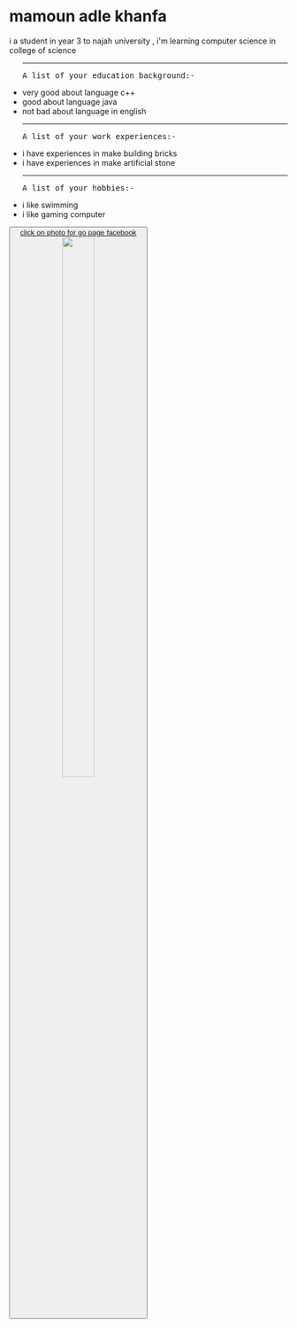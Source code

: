 
<!DOCTYPE>
<html>
<head>
<meta name="viewport" content="width=device-width, initial-scale=1.0">
<link rel="stylesheet" href ="style.css">
</head>
<body>
<title>
mamoun adle
</title>

<h1>mamoun adle khanfa</h1>
<p>
i a student in year 3 to najah university , i'm learning computer science in college of science
</p>
<ul>
<hr>
<pre>A list of your education background:-</pre>
<li>  very good about language c++  </li>
<li> good about language java</li>
<li> not bad about language in english </li>
<hr>
<pre>A list of your work experiences:-</pre>
<li> i have experiences in make building bricks </li>
<li> i have experiences in make artificial stone </li>
<hr>
<pre>A list of your hobbies:- </pre>
<li> i like swimming </li>
<li> i like gaming computer </li>
</ul>
<a href="https://www.facebook.com/mamounadleKhanfa"><button>click on photo for go page facebook
<img src="https://scontent.fjrs17-1.fna.fbcdn.net/v/t1.0-9/149478915_2755416771375239_4285905589559567893_o.jpg?_nc_cat=103&ccb=3&_nc_sid=e3f864&_nc_ohc=ZCX_TPDa_U4AX-5zyAo&_nc_ht=scontent.fjrs17-1.fna&oh=7605480f9466c778a6b13faf91a5fa16&oe=604E18FC" style = "width:50%">
</a>


</body>
</html>
